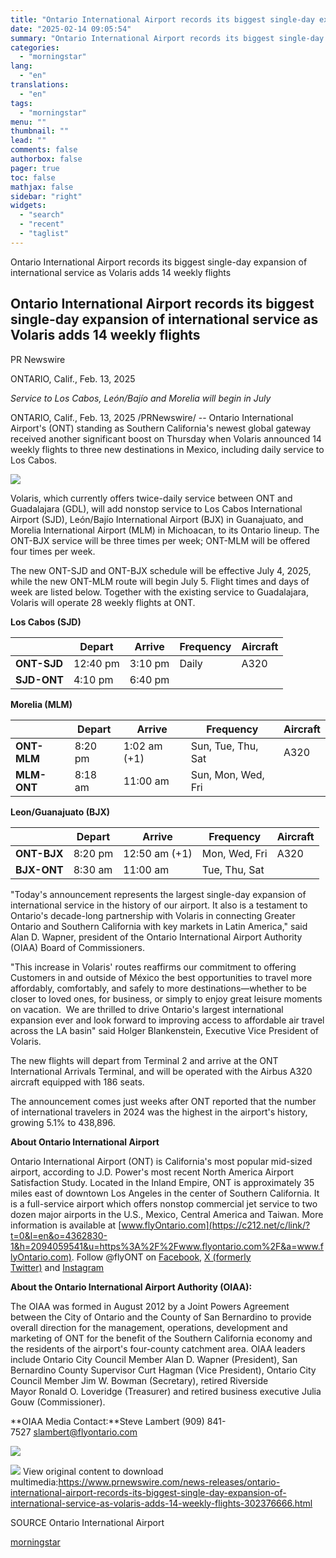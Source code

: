 ```yaml
---
title: "Ontario International Airport records its biggest single-day expansion of international service as Volaris adds 14 weekly flights"
date: "2025-02-14 09:05:54"
summary: "Ontario International Airport records its biggest single-day expansion of international service as Volaris adds 14 weekly flights Ontario International Airport records its biggest single-day expansion of international service as Volaris adds 14 weekly flights PR Newswire ONTARIO, Calif., Feb. 13, 2025 Service to Los Cabos, León/Bajío and Morelia will begin..."
categories:
  - "morningstar"
lang:
  - "en"
translations:
  - "en"
tags:
  - "morningstar"
menu: ""
thumbnail: ""
lead: ""
comments: false
authorbox: false
pager: true
toc: false
mathjax: false
sidebar: "right"
widgets:
  - "search"
  - "recent"
  - "taglist"
---
```


Ontario International Airport records its biggest single-day expansion of international service as Volaris adds 14 weekly flights

Ontario International Airport records its biggest single-day expansion of international service as Volaris adds 14 weekly flights
---------------------------------------------------------------------------------------------------------------------------------

PR Newswire

ONTARIO, Calif., Feb. 13, 2025


*Service to Los Cabos, León/Bajío and Morelia will begin in July*

ONTARIO, Calif., Feb. 13, 2025 /PRNewswire/ -- Ontario International Airport's (ONT) standing as Southern California's newest global gateway received another significant boost on Thursday when Volaris announced 14 weekly flights to three new destinations in Mexico, including daily service to Los Cabos.

[![](https://mma.prnewswire.com/media/2620277/ONT_T2_Exterior.jpg)](https://mma.prnewswire.com/media/2620277/ONT_T2_Exterior.html)

Volaris, which currently offers twice-daily service between ONT and Guadalajara (GDL), will add nonstop service to Los Cabos International Airport (SJD), León/Bajío International Airport (BJX) in Guanajuato, and Morelia International Airport (MLM) in Michoacan, to its Ontario lineup. The ONT-BJX service will be three times per week; ONT-MLM will be offered four times per week.

The new ONT-SJD and ONT-BJX schedule will be effective July 4, 2025, while the new ONT-MLM route will begin July 5. Flight times and days of week are listed below. Together with the existing service to Guadalajara, Volaris will operate 28 weekly flights at ONT.

**Los Cabos (SJD)**

|  | **Depart** | **Arrive** | **Frequency** | **Aircraft** |
| --- | --- | --- | --- | --- |
| **ONT-SJD** | 12:40 pm | 3:10 pm | Daily | A320 |
| **SJD-ONT** | 4:10 pm | 6:40 pm |

**Morelia (MLM)**

|  | **Depart** | **Arrive** | **Frequency** | **Aircraft** |
| --- | --- | --- | --- | --- |
| **ONT-MLM** | 8:20 pm | 1:02 am (+1) | Sun, Tue, Thu, Sat | A320 |
| **MLM-ONT** | 8:18 am | 11:00 am | Sun, Mon, Wed, Fri |

**Leon/Guanajuato (BJX)**

|  | **Depart** | **Arrive** | **Frequency** | **Aircraft** |
| --- | --- | --- | --- | --- |
| **ONT-BJX** | 8:20 pm | 12:50 am (+1) | Mon, Wed, Fri | A320 |
| **BJX-ONT** | 8:30 am | 11:00 am | Tue, Thu, Sat |

"Today's announcement represents the largest single-day expansion of international service in the history of our airport. It also is a testament to Ontario's decade-long partnership with Volaris in connecting Greater Ontario and Southern California with key markets in Latin America," said Alan D. Wapner, president of the Ontario International Airport Authority (OIAA) Board of Commissioners.

"This increase in Volaris' routes reaffirms our commitment to offering Customers in and outside of México the best opportunities to travel more affordably, comfortably, and safely to more destinations—whether to be closer to loved ones, for business, or simply to enjoy great leisure moments on vacation.  We are thrilled to drive Ontario's largest international expansion ever and look forward to improving access to affordable air travel across the LA basin" said Holger Blankenstein, Executive Vice President of Volaris.

The new flights will depart from Terminal 2 and arrive at the ONT International Arrivals Terminal, and will be operated with the Airbus A320 aircraft equipped with 186 seats.

The announcement comes just weeks after ONT reported that the number of international travelers in 2024 was the highest in the airport's history, growing 5.1% to 438,896.

**About Ontario International Airport**

Ontario International Airport (ONT) is California's most popular mid-sized airport, according to J.D. Power's most recent North America Airport Satisfaction Study. Located in the Inland Empire, ONT is approximately 35 miles east of downtown Los Angeles in the center of Southern California. It is a full-service airport which offers nonstop commercial jet service to two dozen major airports in the U.S., Mexico, Central America and Taiwan. More information is available at [www.flyOntario.com](https://c212.net/c/link/?t=0&l=en&o=4362830-1&h=2094059541&u=https%3A%2F%2Fwww.flyontario.com%2F&a=www.flyOntario.com). Follow @flyONT on [Facebook](https://c212.net/c/link/?t=0&l=en&o=4362830-1&h=3871673841&u=https%3A%2F%2Fwww.facebook.com%2FflyONT%2F&a=Facebook), [X (formerly Twitter)](https://c212.net/c/link/?t=0&l=en&o=4362830-1&h=2887303717&u=https%3A%2F%2Fx.com%2FflyONT&a=X+(formerly+Twitter)) and [Instagram](https://c212.net/c/link/?t=0&l=en&o=4362830-1&h=1624754738&u=https%3A%2F%2Fwww.instagram.com%2Fflyont%2F&a=Instagram)

**About the Ontario International Airport Authority (OIAA):**

The OIAA was formed in August 2012 by a Joint Powers Agreement between the City of Ontario and the County of San Bernardino to provide overall direction for the management, operations, development and marketing of ONT for the benefit of the Southern California economy and the residents of the airport's four-county catchment area. OIAA leaders include Ontario City Council Member Alan D. Wapner (President), San Bernardino County Supervisor Curt Hagman (Vice President), Ontario City Council Member Jim W. Bowman (Secretary), retired Riverside Mayor Ronald O. Loveridge (Treasurer) and retired business executive Julia Gouw (Commissioner).

**OIAA Media Contact:**Steve Lambert (909) 841-7527 [slambert@flyontario.com](mailto:slambert@flyontario.com)

[![](https://mma.prnewswire.com/media/631369/ONT_Logo.jpg)](https://mma.prnewswire.com/media/631369/ONT_Logo.html)

 ![](https://c212.net/c/img/favicon.png?sn=LA19554&sd=2025-02-13) View original content to download multimedia:<https://www.prnewswire.com/news-releases/ontario-international-airport-records-its-biggest-single-day-expansion-of-international-service-as-volaris-adds-14-weekly-flights-302376666.html>

SOURCE Ontario International Airport

[morningstar](https://www.morningstar.com/news/pr-newswire/20250213la19554/ontario-international-airport-records-its-biggest-single-day-expansion-of-international-service-as-volaris-adds-14-weekly-flights)
